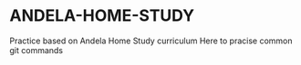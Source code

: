 # ANDELA-HOME-STUDY
Practice based on Andela Home Study curriculum
Here to pracise common git commands 